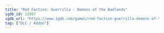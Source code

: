 ```yaml
---
title: "Red Faction: Guerrilla - Demons of the Badlands"
igdb_id: 22987
igdb_url: "https://www.igdb.com/games/red-faction-guerrilla-demons-of-the-badlands"
tag: ["DLC / Addon"]
---
```

